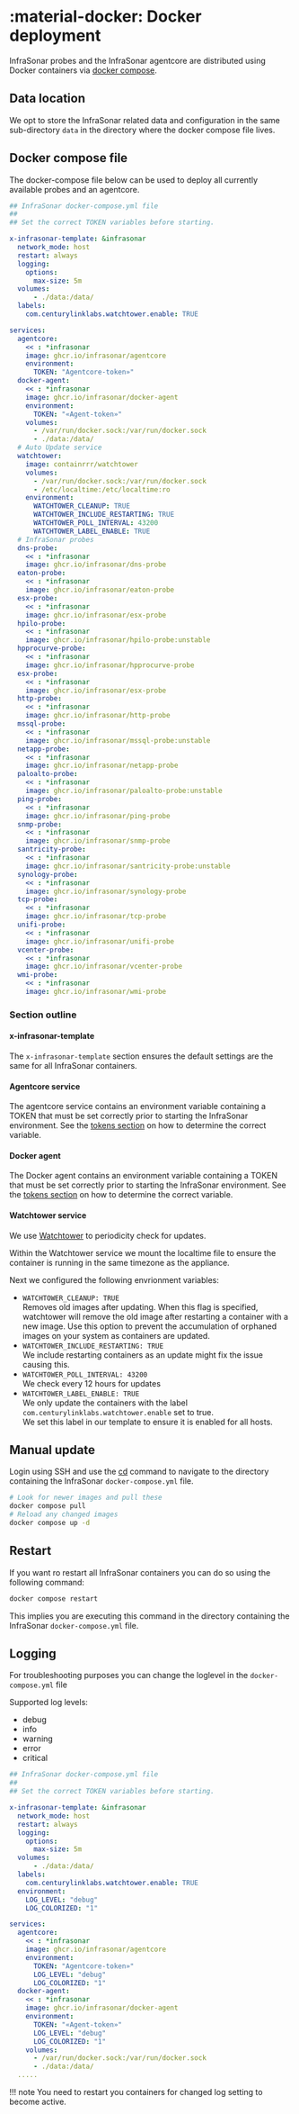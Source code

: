 # :material-docker: Docker deployment

InfraSonar probes and the InfraSonar agentcore are distributed using Docker containers via [docker compose](https://docs.docker.com/compose/).

## Data location

We opt to store the InfraSonar related data and configuration in the same sub-directory `data` in the directory where the docker compose file lives.

## Docker compose file

The docker-compose file below can be used to deploy all currently available probes and an agentcore. 

```yaml title="docker-compose.yml" hl_lines="21 26"
## InfraSonar docker-compose.yml file
##
## Set the correct TOKEN variables before starting.

x-infrasonar-template: &infrasonar
  network_mode: host
  restart: always
  logging:
    options:
      max-size: 5m
  volumes:
      - ./data:/data/
  labels:
    com.centurylinklabs.watchtower.enable: TRUE

services:
  agentcore:
    << : *infrasonar
    image: ghcr.io/infrasonar/agentcore
    environment:
      TOKEN: "Agentcore-token»"
  docker-agent:
    << : *infrasonar
    image: ghcr.io/infrasonar/docker-agent
    environment:
      TOKEN: "«Agent-token»"
    volumes:
      - /var/run/docker.sock:/var/run/docker.sock
      - ./data:/data/
  # Auto Update service
  watchtower:
    image: containrrr/watchtower
    volumes:
      - /var/run/docker.sock:/var/run/docker.sock
      - /etc/localtime:/etc/localtime:ro
    environment:
      WATCHTOWER_CLEANUP: TRUE
      WATCHTOWER_INCLUDE_RESTARTING: TRUE
      WATCHTOWER_POLL_INTERVAL: 43200
      WATCHTOWER_LABEL_ENABLE: TRUE
  # InfraSonar probes
  dns-probe:
    << : *infrasonar
    image: ghcr.io/infrasonar/dns-probe
  eaton-probe:
    << : *infrasonar
    image: ghcr.io/infrasonar/eaton-probe
  esx-probe:
    << : *infrasonar
    image: ghcr.io/infrasonar/esx-probe
  hpilo-probe:
    << : *infrasonar
    image: ghcr.io/infrasonar/hpilo-probe:unstable
  hpprocurve-probe:
    << : *infrasonar
    image: ghcr.io/infrasonar/hpprocurve-probe
  esx-probe:
    << : *infrasonar
    image: ghcr.io/infrasonar/esx-probe
  http-probe:
    << : *infrasonar
    image: ghcr.io/infrasonar/http-probe
  mssql-probe:
    << : *infrasonar
    image: ghcr.io/infrasonar/mssql-probe:unstable
  netapp-probe:
    << : *infrasonar
    image: ghcr.io/infrasonar/netapp-probe
  paloalto-probe:
    << : *infrasonar
    image: ghcr.io/infrasonar/paloalto-probe:unstable
  ping-probe:
    << : *infrasonar
    image: ghcr.io/infrasonar/ping-probe
  snmp-probe:
    << : *infrasonar
    image: ghcr.io/infrasonar/snmp-probe
  santricity-probe:
    << : *infrasonar
    image: ghcr.io/infrasonar/santricity-probe:unstable
  synology-probe:
    << : *infrasonar
    image: ghcr.io/infrasonar/synology-probe
  tcp-probe:
    << : *infrasonar
    image: ghcr.io/infrasonar/tcp-probe
  unifi-probe:
    << : *infrasonar
    image: ghcr.io/infrasonar/unifi-probe
  vcenter-probe:
    << : *infrasonar
    image: ghcr.io/infrasonar/vcenter-probe
  wmi-probe:
    << : *infrasonar
    image: ghcr.io/infrasonar/wmi-probe

```

### Section outline

#### x-infrasonar-template

The `x-infrasonar-template` section ensures the default settings are the same for all InfraSonar containers.

#### Agentcore service

The agentcore service contains an environment variable containing a TOKEN that must be set correctly prior to starting the InfraSonar environment.
See the [tokens section](../../../application/tokens.md) on how to determine the correct variable.


#### Docker agent

The Docker agent contains an environment variable containing a TOKEN that must be set correctly prior to starting the InfraSonar environment.
See the [tokens section](../../../application/tokens.md) on how to determine the correct variable.


#### Watchtower service

We use [Watchtower](https://containrrr.dev/watchtower/) to periodicity check for updates.

Within the Watchtower service we mount the localtime file to ensure the container is running in the same timezone as the appliance.

Next we configured the following envrionment variables:

* `WATCHTOWER_CLEANUP: TRUE`<br>
  Removes old images after updating. When this flag is specified, watchtower will remove the old image after restarting a container with a new image. Use this option to prevent the accumulation of orphaned images on your system as containers are updated.
* `WATCHTOWER_INCLUDE_RESTARTING: TRUE`<br>
  We include restarting containers as an update might fix the issue causing this.
* `WATCHTOWER_POLL_INTERVAL: 43200`<br>
  We check every 12 hours for updates
* `WATCHTOWER_LABEL_ENABLE: TRUE`<br>
  We only update the containers with the label `com.centurylinklabs.watchtower.enable` set to true.<br>
  We set this label in our template to ensure it is enabled for all hosts.


## Manual update

Login using SSH and use the [cd](https://en.wikipedia.org/wiki/Cd_(command)) command to navigate to the directory containing the InfraSonar `docker-compose.yml` file.


```bash
# Look for newer images and pull these
docker compose pull
# Reload any changed images
docker compose up -d
```

## Restart

If you want ro restart all InfraSonar containers you can do so using the following command:

```bash
docker compose restart
```

This implies you are executing this command in the directory containing the InfraSonar `docker-compose.yml` file.

## Logging

For troubleshooting purposes you can change the loglevel in the `docker-compose.yml` file

Supported log levels:

* debug
* info
* warning
* error
* critical


```yaml title="docker-compose.yml" hl_lines="16 17 25 26  32 33" linenums="1"
## InfraSonar docker-compose.yml file
##
## Set the correct TOKEN variables before starting.

x-infrasonar-template: &infrasonar
  network_mode: host
  restart: always
  logging:
    options:
      max-size: 5m
  volumes:
      - ./data:/data/
  labels:
    com.centurylinklabs.watchtower.enable: TRUE
  environment:
    LOG_LEVEL: "debug"
    LOG_COLORIZED: "1"

services:
  agentcore:
    << : *infrasonar
    image: ghcr.io/infrasonar/agentcore
    environment:
      TOKEN: "Agentcore-token»"
      LOG_LEVEL: "debug"
      LOG_COLORIZED: "1"
  docker-agent:
    << : *infrasonar
    image: ghcr.io/infrasonar/docker-agent
    environment:
      TOKEN: "«Agent-token»"
      LOG_LEVEL: "debug"
      LOG_COLORIZED: "1"
    volumes:
      - /var/run/docker.sock:/var/run/docker.sock
      - ./data:/data/
  .....
```

!!! note
    You need to restart you containers for changed log setting to become active.